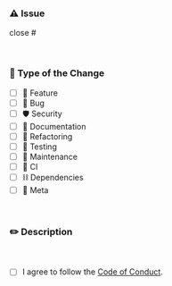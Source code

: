 <!-- markdownlint-disable MD041 -->

### ⚠️ Issue

close #

<br />

### 🔄 Type of the Change

- [ ] 🎉 Feature
- [ ] 🧰 Bug
- [ ] 🛡️ Security
- [ ] 📖 Documentation
- [ ] 🧹 Refactoring
- [ ] 🧪 Testing
- [ ] 🔧 Maintenance
- [ ] 🎽 CI
- [ ] ⛓️ Dependencies
- [ ] 🧠 Meta

<br />

### ✏️ Description

<!--
A clear and concise description
  - Why did you make this change?
  - Please describe how this method is better than others.
-->

<br />

- [ ] I agree to follow the [Code of Conduct](https://github.com/5ouma/mli/blob/main/.github/CODE_OF_CONDUCT.md).

